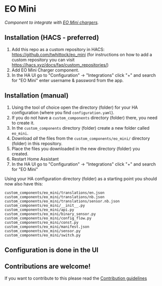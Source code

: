 # EO Mini

_Component to integrate with [EO Mini chargers](https://www.eocharging.com/support/home-charging/eo-mini)._

## Installation (HACS - preferred)

1. Add this repo as a custom repository in HACS: https://github.com/twhittock/eo_mini (for instructions on how to add a custom repository you can visit https://hacs.xyz/docs/faq/custom_repositories/)
2. Add EO Mini Charger component.
4. In the HA UI go to "Configuration" -> "Integrations" click "+" and search for "EO Mini" enter username & password from the app.

## Installation (manual)

1. Using the tool of choice open the directory (folder) for your HA configuration (where you find `configuration.yaml`).
2. If you do not have a `custom_components` directory (folder) there, you need to create it.
3. In the `custom_components` directory (folder) create a new folder called `eo_mini`.
4. Download _all_ the files from the `custom_components/eo_mini/` directory (folder) in this repository.
5. Place the files you downloaded in the new directory (folder) you created.
6. Restart Home Assistant
7. In the HA UI go to "Configuration" -> "Integrations" click "+" and search for "EO Mini"

Using your HA configuration directory (folder) as a starting point you should now also have this:

```text
custom_components/eo_mini/translations/en.json
custom_components/eo_mini/translations/nb.json
custom_components/eo_mini/translations/sensor.nb.json
custom_components/eo_mini/__init__.py
custom_components/eo_mini/api.py
custom_components/eo_mini/binary_sensor.py
custom_components/eo_mini/config_flow.py
custom_components/eo_mini/const.py
custom_components/eo_mini/manifest.json
custom_components/eo_mini/sensor.py
custom_components/eo_mini/switch.py
```

## Configuration is done in the UI


## Contributions are welcome!

If you want to contribute to this please read the [Contribution guidelines](CONTRIBUTING.md)
